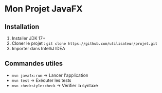 # Mon Projet JavaFX

## Installation
1. Installer JDK 17+
2. Cloner le projet : `git clone https://github.com/utilisateur/projet.git`
3. Importer dans IntelliJ IDEA

## Commandes utiles
- `mvn javafx:run` → Lancer l'application
- `mvn test` → Exécuter les tests
- `mvn checkstyle:check` → Vérifier la syntaxe
